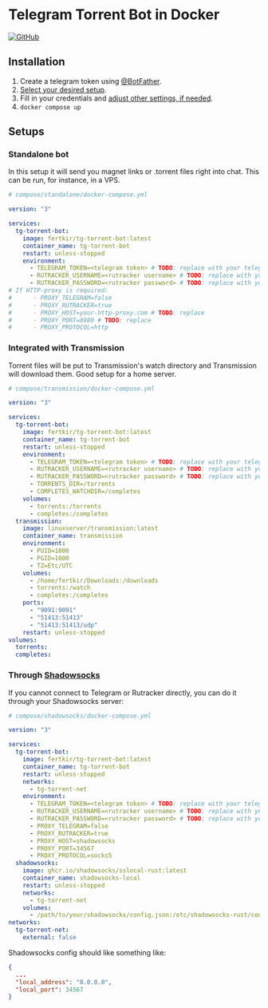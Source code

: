 # Telegram Torrent Bot in Docker
[![GitHub](https://img.shields.io/static/v1.svg?label=tg-torrent-bot-node&message=GitHub&logo=github)](https://github.com/fertkir/tg-torrent-bot-node "view the source code")

## Installation
1. Create a telegram token using [@BotFather](https://t.me/BotFather).
2. [Select your desired setup](#setups).
3. Fill in your credentials and [adjust other settings, if needed](https://github.com/fertkir/tg-torrent-bot-node#configuration).
4. `docker compose up`

<h2 id="setups">Setups</h3>

### Standalone bot
In this setup it will send you magnet links or .torrent files right into chat.
This can be run, for instance, in a VPS.
```yaml
# compose/standalone/docker-compose.yml

version: "3"

services:
  tg-torrent-bot:
    image: fertkir/tg-torrent-bot:latest
    container_name: tg-torrent-bot
    restart: unless-stopped
    environment:
      - TELEGRAM_TOKEN=<telegram token> # TODO: replace with your telegram token
      - RUTRACKER_USERNAME=<rutracker username> # TODO: replace with your rutracker username
      - RUTRACKER_PASSWORD=<rutracker password> # TODO: replace with your rutracker password
# If HTTP-proxy is required:
#      - PROXY_TELEGRAM=false
#      - PROXY_RUTRACKER=true
#      - PROXY_HOST=your-http-proxy.com # TODO: replace
#      - PROXY_PORT=8080 # TODO: replace
#      - PROXY_PROTOCOL=http

```

### Integrated with Transmission
Torrent files will be put to Transmission's watch directory and Transmission will download them.
Good setup for a home server.
```yaml
# compose/transmission/docker-compose.yml

version: "3"

services:
  tg-torrent-bot:
    image: fertkir/tg-torrent-bot:latest
    container_name: tg-torrent-bot
    restart: unless-stopped
    environment:
      - TELEGRAM_TOKEN=<telegram token> # TODO: replace with your telegram token
      - RUTRACKER_USERNAME=<rutracker username> # TODO: replace with your rutracker username
      - RUTRACKER_PASSWORD=<rutracker password> # TODO: replace with your rutracker password
      - TORRENTS_DIR=/torrents
      - COMPLETES_WATCHDIR=/completes
    volumes:
      - torrents:/torrents
      - completes:/completes
  transmission:
    image: linuxserver/transmission:latest
    container_name: transmission
    environment:
      - PUID=1000
      - PGID=1000
      - TZ=Etc/UTC
    volumes:
      - /home/fertkir/Downloads:/downloads
      - torrents:/watch
      - completes:/completes
    ports:
      - "9091:9091"
      - "51413:51413"
      - "51413:51413/udp"
    restart: unless-stopped
volumes:
  torrents:
  completes:

```

### Through [Shadowsocks](https://github.com/shadowsocks/shadowsocks-rust)
If you cannot connect to Telegram or Rutracker directly, you can do it through your Shadowsocks server:
```yaml
# compose/shadowsocks/docker-compose.yml

version: "3"

services:
  tg-torrent-bot:
    image: fertkir/tg-torrent-bot:latest
    container_name: tg-torrent-bot
    restart: unless-stopped
    networks:
      - tg-torrent-net
    environment:
      - TELEGRAM_TOKEN=<telegram token> # TODO: replace with your telegram token
      - RUTRACKER_USERNAME=<rutracker username> # TODO: replace with your rutracker username
      - RUTRACKER_PASSWORD=<rutracker password> # TODO: replace with your rutracker password
      - PROXY_TELEGRAM=false
      - PROXY_RUTRACKER=true
      - PROXY_HOST=shadowsocks
      - PROXY_PORT=34567
      - PROXY_PROTOCOL=socks5
  shadowsocks:
    image: ghcr.io/shadowsocks/sslocal-rust:latest
    container_name: shadowsocks-local
    restart: unless-stopped
    networks:
      - tg-torrent-net
    volumes:
      - /path/to/your/shadowsocks/config.json:/etc/shadowsocks-rust/config.json
networks:
  tg-torrent-net:
    external: false

```
Shadowsocks config should like something like:
```json
{
  ...
  "local_address": "0.0.0.0",
  "local_port": 34567
}

```
